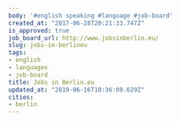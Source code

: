 ```yaml
---
body: '#english speaking #language #job-board'
created_at: "2017-06-28T20:21:33.747Z"
is_approved: true
job_board_url: http://www.jobsinberlin.eu/
slug: jobs-in-berlineu
tags:
- english
- languages
- job-board
title: Jobs in Berlin.eu
updated_at: "2019-06-16T10:36:09.629Z"
cities:
- berlin
---
```

